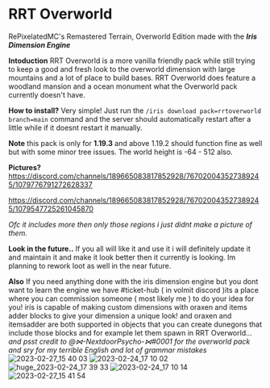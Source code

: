 # RRT Overworld
RePixelatedMC's Remastered Terrain, Overworld Edition made with the _**Iris Dimension Engine**_

**Intoduction** 
RRT Overworld is a more vanilla friendly pack while still trying to keep a good and fresh look to the overworld dimension with large mountains and a lot of place to build bases. RRT Overworld does feature a woodland mansion and a ocean monument what the Overworld pack currently doesn't have.

**How to install?**
Very simple! Just run the `/iris download pack=rrtoverworld branch=main` command and the server should automatically restart after a little while if it doesnt restart it manually.

**Note**
this pack is only for __1.19.3__ and above 1.19.2 should function fine as well but with some minor tree issues. The world height is -64 - 512 also. 

**Pictures?**
https://discord.com/channels/189665083817852928/767020043527389245/1079776791272628337

https://discord.com/channels/189665083817852928/767020043527389245/1079547725261045870

*Ofc it includes more then only those regions i just didnt make a picture of them.*

**Look in the future..**
If you all will like it and use it i will definitely update it and maintain it and make it look better then it currently is looking. Im planning to rework loot as well in the near future.

**Also**
If you need anything done with the iris dimension engine but you dont want to learn the engine we have #ticket-hub ( in volmit discord )its a place where you can commission someone ( most likely me ) to do your idea for you! iris is capable of making custom dimensions with oraxen and items adder blocks to give your dimension a unique look! and oraxen and itemsadder are both supported in objects that you can create dunegons that include those blocks and for example let them spawn in RRT Overworld...
*and psst credit to @⋈-NextdoorPsycho-⋈#0001  for the overworld pack* *and sry for my terrible English and lot of grammar mistakes*
![2023-02-27_15 40 03](https://user-images.githubusercontent.com/107539181/222090417-59704a44-bcff-4039-9bcf-8fea7e152c50.png)
![2023-02-24_17 10 02](https://user-images.githubusercontent.com/107539181/222090448-fb41102e-9cfd-4121-89dd-2bf60d5a9a9e.jpg)
![huge_2023-02-24_17 39 33](https://user-images.githubusercontent.com/107539181/222090452-81ecce4c-30a5-4fac-9e3c-69b977f96f14.jpg)
![2023-02-24_17 10 14](https://user-images.githubusercontent.com/107539181/222090460-24568a22-2cc9-49aa-9894-5c9f947a28ba.jpg)
![2023-02-27_15 41 54](https://user-images.githubusercontent.com/107539181/222090464-b9d4df7e-603a-40ac-b977-60f7e787b201.png)
